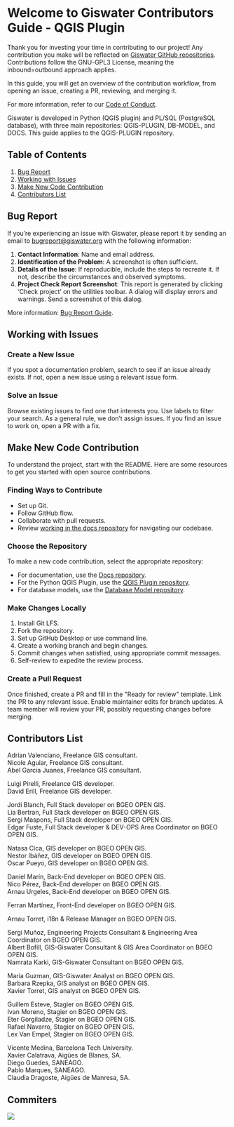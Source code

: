 # Welcome to Giswater Contributors Guide - QGIS Plugin

Thank you for investing your time in contributing to our project! Any contribution you make will be reflected on [Giswater GitHub repositories](https://github.com/Giswater/). Contributions follow the GNU-GPL3 License, meaning the inbound=outbound approach applies.

In this guide, you will get an overview of the contribution workflow, from opening an issue, creating a PR, reviewing, and merging it.

For more information, refer to our [Code of Conduct](https://github.com/Giswater/docs/blob/master/github/pdf/code_of_conduct.pdf).

Giswater is developed in Python (QGIS plugin) and PL/SQL (PostgreSQL database), with three main repositories: QGIS-PLUGIN, DB-MODEL, and DOCS. This guide applies to the QGIS-PLUGIN repository.

## Table of Contents

1. [Bug Report](#bug-report)
2. [Working with Issues](#working-with-issues)
3. [Make New Code Contribution](#make-new-code-contribution)
4. [Contributors List](#contributors-list)

## Bug Report

If you’re experiencing an issue with Giswater, please report it by sending an email to [bugreport@giswater.org](mailto:bugreport@giswater.org) with the following information:

1. **Contact Information**: Name and email address.
2. **Identification of the Problem**: A screenshot is often sufficient.
3. **Details of the Issue**: If reproducible, include the steps to recreate it. If not, describe the circumstances and observed symptoms.
4. **Project Check Report Screenshot**: This report is generated by clicking ‘Check project’ on the utilities toolbar. A dialog will display errors and warnings. Send a screenshot of this dialog.

More information: [Bug Report Guide](https://www.giswater.org/bug-report).

## Working with Issues

### Create a New Issue

If you spot a documentation problem, search to see if an issue already exists. If not, open a new issue using a relevant issue form.

### Solve an Issue

Browse existing issues to find one that interests you. Use labels to filter your search. As a general rule, we don’t assign issues. If you find an issue to work on, open a PR with a fix.

## Make New Code Contribution

To understand the project, start with the README. Here are some resources to get you started with open source contributions.

### Finding Ways to Contribute

- Set up Git.
- Follow GitHub flow.
- Collaborate with pull requests.
- Review [working in the docs repository](https://github.com/Giswater/docs) for navigating our codebase.

### Choose the Repository

To make a new code contribution, select the appropriate repository:

- For documentation, use the [Docs repository](https://github.com/Giswater/docs).
- For the Python QGIS Plugin, use the [QGIS Plugin repository](https://github.com/Giswater/giswater_qgis_plugin).
- For database models, use the [Database Model repository](https://github.com/Giswater/giswater_dbmodel).

### Make Changes Locally

1. Install Git LFS.
2. Fork the repository.
3. Set up GitHub Desktop or use command line.
4. Create a working branch and begin changes.
5. Commit changes when satisfied, using appropriate commit messages.
6. Self-review to expedite the review process.

### Create a Pull Request

Once finished, create a PR and fill in the "Ready for review" template. Link the PR to any relevant issue. Enable maintainer edits for branch updates. A team member will review your PR, possibly requesting changes before merging.

## Contributors List

Adrian Valenciano, Freelance GIS consultant.<br>
Nicole Aguiar, Freelance GIS consultant.<br>
Abel Garcia Juanes, Freelance GIS consultant.<br>

Luigi Pirelli, Freelance GIS developer.<br>
David Erill, Freelance GIS developer.<br>

Jordi Blanch, Full Stack developer on BGEO OPEN GIS.<br>
Lia Bertran, Full Stack developer on BGEO OPEN GIS.<br>
Sergi Maspons, Full Stack developer on BGEO OPEN GIS.<br>
Edgar Fuste, Full Stack developer & DEV-OPS Area Coordinator on BGEO OPEN GIS.<br>

Natasa Cica, GIS developer on BGEO OPEN GIS.<br>
Nestor Ibáñez, GIS developer on BGEO OPEN GIS.<br>
Oscar Pueyo, GIS developer on BGEO OPEN GIS.<br>

Daniel Marín, Back-End developer on BGEO OPEN GIS.<br>
Nico Pérez, Back-End developer on BGEO OPEN GIS.<br>
Arnau Urgeles, Back-End developer on BGEO OPEN GIS.<br>

Ferran Martínez, Front-End developer on BGEO OPEN GIS.<br>

Arnau Torret, i18n & Release Manager  on BGEO OPEN GIS.<br>

Sergi Muñoz, Engineering Projects Consultant & Engineering Area Coordinator on BGEO OPEN GIS.<br>
Albert Bofill, GIS-Giswater Consultant & GIS Area Coordinator on BGEO OPEN GIS.<br>
Namrata Karki, GIS-Giswater Consultant on BGEO OPEN GIS.<br>

Maria Guzman, GIS-Giswater Analyst on BGEO OPEN GIS.<br>
Barbara Rzepka, GIS analyst on BGEO OPEN GIS.<br>
Xavier Torret, GIS analyst on BGEO OPEN GIS.<br>

Guillem Esteve, Stagier on BGEO OPEN GIS.<br>
Ivan Moreno, Stagier on BGEO OPEN GIS.<br>
Eter Gorgiladze, Stagier on BGEO OPEN GIS.<br>
Rafael Navarro, Stagier on BGEO OPEN GIS.<br>
Lex Van Empel, Stagier on BGEO OPEN GIS.<br>

Vicente Medina, Barcelona Tech University.<br>
Xavier Calatrava, Aigües de Blanes, SA.<br>
Diego Guedes, SANEAGO.<br>
Pablo Marques, SANEAGO.<br>
Claudia Dragoste, Aigües de Manresa, SA.<br>

## Commiters

<a href="https://github.com/Giswater/giswater_qgis_plugin/graphs/contributors">
  <img src="https://contrib.rocks/image?repo=Giswater/giswater_qgis_plugin" />
</a>
